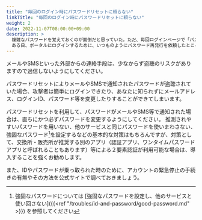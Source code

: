 ```yaml
---
title: "毎回のログイン時にパスワードリセットに頼らない"
linkTitle: "毎回のログイン時にパスワードリセットに頼らない"
weight: 2
date: 2022-11-07T08:00:00+09:00
description: >
  複雑なパスワードを覚えておくのが面倒だと思っていた。ただ、毎回ログインページで「パスワードを忘れた」のリンクから操作すれば、複雑なパスワードを自動的に再設定・メールで通知してくれることに気が付いたので、毎回パスワードリセットを依頼して、そのまま取引をしていた。
  ある日、ポータルにログインするために、いつものようにパスワード再発行を依頼したところ、「そのメールアドレスは利用されていません」と言われ、ログインできなくなってしまった。
---
```


メールやSMSといった外部からの連絡手段は、少なからず盗聴のリスクがありますので過信しないようにしてください。

パスワードリセットによりメールやSMSで通知されたパスワードが盗聴されていた場合、攻撃者は簡単にログインできたり、あなたに知られずにメールアドレス、ログインID、パスワード等を変更したりすることができてしまいます。

パスワードリセットを利用して、パスワードがメールやSMS等で通知された場合は、直ちにかつ必ずパスワードを変更するようにしてください。
推測されやすいパスワードを用いない、他のサービスと同じパスワードを使いまわさない、強固なパスワード[^1]を設定するなどの基本的な対策はもちろんですが、対策として、交換所・販売所が推奨する別のアプリ（認証アプリ、ワンタイムパスワードアプリと呼ばれることもあります）等による２要素認証が利用可能な場合は、導入することを強くお勧めします。

また、IDやパスワードが乗っ取られた時のために、アカウントの緊急停止の手続きの有無やその方法を公式サイトで調べておきましょう。

[^1]: 強固なパスワードについては [強固なパスワードを設定し、他のサービスと使い回さない]({{<ref "/troubles/id-and-password/good-password.md" >}}) を参照してください